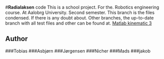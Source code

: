 #**Radialaksen** code
This is a school project. For the. Robotics engineering course. At Aalobrg University. Second semester. This branch is the files condensed. If there is any doubt about. Other branches, the up-to-date branch with all test files and other can be found at. [Matlab kinematic 3](https://github.com/asband21/Radialaksen/tree/matlab_kinamatik_3)

## Author 
###Tobias
###Asbjørn 
###Jørgensen
###Nicher
###Mads 
###jakob
